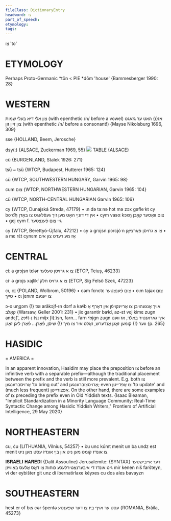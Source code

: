 ```yaml
---
fileClass: DictionaryEntry
headword: צו
part_of_speech: 
etymology: 
tags: 
---
```

צו
'to'

ETYMOLOGY
===========
Perhaps Proto-Germanic *tōn < PIE *dōm 'house'
{Bammesberger 1990: 28}

WESTERN
========

צון אלי דיא בעלי שמותֿ
(with epenthetic /n/ before a vowel)
אז{ו} האט ער גזאגט צון זיין זון
(with epenthetic /n/ before a consonant!)
{Mayse Nikolsburg 1696, 309}

sse {HOLLAND, Beem, Jerosche}

dsy(ː) {ALSACE, Zuckerman 1969, 55}
![](https://ia802902.us.archive.org/9/items/Yiddish-Dialect-Maps/map%20-%20FoY3-55%20-%20Alsace%20-%20preprositions.jpg)
TABLE {ALSACE}

cü {BURGENLAND, Stalek 1926: 271}

tsǖ ~ tsü {WTCP, Budapest, Hutterer 1965: 124}

cü {WTCP, SOUTHWESTERN HUNGARY, Garvin 1965: 98}

cum צום {WTCP, NORTHWESTERN HUNGARIAN, Garvin 1965: 104}

cü {WTCP, NORTH-CENTRAL HUNGARIAN Garvin 1965: 106}

cy {WTCP, Dunajská Streda, 47179}
	•	ɩn də taːnə hɔt mə zɔx gəfleˑkt cy boˑd͡n̩ אין די דונײַ האָט מען זיך געפֿלעגט צו באָדן
	•	cym vasα kɔxŋ צום וואַסער קאָכן
	•	gej cym f. גיי צום פֿענצטער

cy {WTCP, Berettyó-Újfalu, 47212}
	•	cy ə grɔjsn pɔrcjóˑn צו אַ גרויסן פּאָרציאָן 
	•	a mɛ rɛ́t cynɛm אַז מע רעדט צון אים

CENTRAL
========

ciː a grɔjsn tɛlər צו אַ גרויסן טעלער {ETCP, Teiuș, 46233}

ciˑ ə grojs xajlikʲ צו אַ גרויס חלק {ETCP, Sîg Felső Szek, 47223}

cɩ, cɪ {POLAND, Wolbrom, 50196}
	•	cəm fɛnctɛ צום פֿענצטער
	•	cɩm tajəx צום טײַך
	•	cɩ jɛnɩm צו יענעם

ɔ-x uɳgɔm {!} tsᵻ arãkɔjf-ᵻn dɔrf a kaɬb אויך אָנגעהויבן צו אַרײַנקויפֿן אין דאָרף אַ קאַלב {Warsaw, Geller 2001: 231}
	•	jix garantir baɬd, az-ɛt vɛj kimɛ zugn andɛʃ', zɔɬt-ᵻ tsᵻ mijx ʃi(ː)sn, farn... farn ɬɔjgn zugn  איך גאַראַנטיר באַלד, אַז וועט ווער {!} קומען זאָגן אַנדערש, זאָלט איר צו מיך {!} שיסן, פֿאַרן... פֿאַרן ליגן זאָגן {p. 265}

HASIDIC
=======
= AMERICA = 

In an apparent innovation, Hasidim may place the preposition צו before an infinitive verb with a separable prefix—although the traditional placement between the prefix and the verb is still more prevalent. E.g. both צו אַרויסברענגען  'to bring out' and אַרויסצוברענגען; even צו אָפּדייטן 'to update' and (much less frequent) אָפּצודייטן. On the other hand, there are some examples of צו preceding the prefix even in Old Yiddish texts. {Isaac Bleaman, "Implicit Standardization in a Minority Language Community: Real-Time Syntactic Change among Hasidic Yiddish Writers," Frontiers of Artificial Intelligence, 29 May 2020}

NORTHEASTERN
==============

cu, c̀u  {LITHUANIA, Vilnius, 54257}
	•	c̀u unc kúmt menit un ba undz est menit צו אונדז קומט מען ניט און בײַ אונדז עסט מען ניט

𝐈𝐒𝐑𝐀𝐄𝐋𝐈 𝐇𝐀𝐑𝐄𝐃𝐈 {Dalit Assouline}
Jerusalemite: {SYNTAX}
דער אײבישטער גיט אונדז די איבערנאַטירלעכע כּוחות צו דאָס אַלעס באַװײַזן
mir kenen niš faršteyn, vi der eybišter git unz di ibernatirlaxe kéyxes cu dos ales bavayzn

SOUTHEASTERN
==============

hest er of bɩs cər špentə עסט ער אויף ביז צו דער שפּענטע {ROMANIA, Brăila, 45273}
